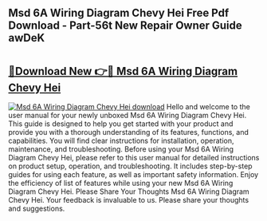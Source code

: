 ## Msd 6A Wiring Diagram Chevy Hei Free Pdf Download - Part-56t New Repair Owner Guide awDeK

# <h2><a href="http://dfqc3a.blite.top/?on=Msd+6A+Wiring+Diagram+Chevy+Hei">🔗Download New 👉🔴 Msd 6A Wiring Diagram Chevy Hei</a></h2>

[![Msd 6A Wiring Diagram Chevy Hei download](https://i.imgur.com/lujVjoI.png)](http://dfqc3a.blite.top/?on=Msd+6A+Wiring+Diagram+Chevy+Hei)
Hello and welcome to the user manual for your newly unboxed Msd 6A Wiring Diagram Chevy Hei. This guide is designed to help you get started with your product and provide you with a thorough understanding of its features, functions, and capabilities. You will find clear instructions for installation, operation, maintenance, and troubleshooting. Before using your Msd 6A Wiring Diagram Chevy Hei, please refer to this user manual for detailed instructions on product setup, operation, and troubleshooting. It includes step-by-step guides for using each feature, as well as important safety information. Enjoy the efficiency of list of features while using your new Msd 6A Wiring Diagram Chevy Hei. Please Share Your Thoughts Msd 6A Wiring Diagram Chevy Hei. Your feedback is invaluable to us. Please share your thoughts and suggestions.
